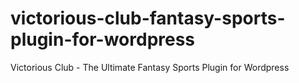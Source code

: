 # victorious-club-fantasy-sports-plugin-for-wordpress
Victorious Club - The Ultimate Fantasy Sports Plugin for Wordpress
